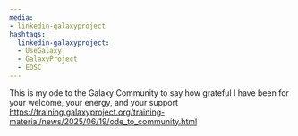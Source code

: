 ```yaml
---
media:
- linkedin-galaxyproject
hashtags:
  linkedin-galaxyproject:
  - UseGalaxy
  - GalaxyProject
  - EOSC
---
```

This is my ode to the Galaxy Community to say how grateful I have been for your welcome, your energy, and your support
https://training.galaxyproject.org/training-material/news/2025/06/19/ode_to_community.html
